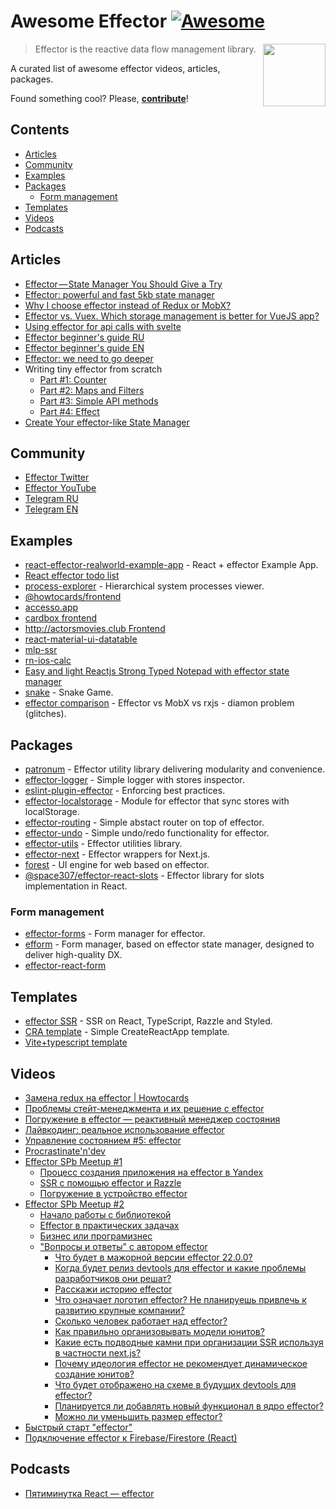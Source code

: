 # Awesome Effector [![Awesome](https://awesome.re/badge.svg)](https://awesome.re)

[<img src="https://effector.dev/img/comet.png" align="right" width="100">](https://effector.dev)

> Effector is the reactive data flow management library. 

A curated list of awesome effector videos, articles, packages.

Found something cool? Please, **[contribute](contributing.md)**!

## Contents

* [Articles](#articles) 
* [Community](#community) 
* [Examples](#examples)
* [Packages](#packages)
  * [Form management](#form-management)
* [Templates](#templates)
* [Videos](#videos)
* [Podcasts](#podcasts)

## Articles
* [Effector — State Manager You Should Give a Try](https://itnext.io/effector-state-manager-you-should-give-a-try-b46b917e51cc)
* [Effector: powerful and fast 5kb state manager](https://codeburst.io/effector-state-manager-6ee2e72e8e0b)
* [Why I choose effector instead of Redux or MobX?](https://dev.to/lessmess/why-i-choose-effector-instead-of-redux-or-mobx-3dl7)
* [Effector vs. Vuex. Which storage management is better for VueJS app?](https://medium.com/blue-harvest-tech-blog/effector-vs-vuex-which-storage-management-is-better-for-vuejs-app-54f3c3257b53)
* [Using effector for api calls with svelte](https://richey.codes/posts/using-efffector-for-api-calls-with-svelte/)
* [Effector beginner's guide RU](https://telegra.ph/Effector-beginners-guide-RU-10-22)
* [Effector beginner's guide EN](https://dev.to/yanlobat/effector-s-beginner-guide-3jl4)
* [Effector: we need to go deeper](https://dev.to/yumauri/effector-we-need-to-go-deeper-4geg)
* Writing tiny effector from scratch
  * [Part #1: Counter](https://dev.to/yumauri/e-wee-ctor-writing-tiny-effector-from-scratch-1-1kap)
  * [Part #2: Maps and Filters](https://dev.to/yumauri/e-wee-ctor-writing-tiny-effector-from-scratch-2-31po)
  * [Part #3: Simple API methods](https://dev.to/yumauri/e-wee-ctor-writing-tiny-effector-from-scratch-3-simple-api-methods-41f3)
  * [Part #4: Effect](https://dev.to/yumauri/e-wee-ctor-writing-tiny-effector-from-scratch-4-54b)
* [Create Your effector-like State Manager](https://dev.to/gigantz/create-your-effector-like-state-manager-1nfd)

## Community
* [Effector Twitter](https://twitter.com/EffectorJS)
* [Effector YouTube](https://www.youtube.com/channel/UCm8PRc_yjz3jXHH0JylVw1Q)
* [Telegram RU](https://t.me/effector_ru)
* [Telegram EN](https://t.me/effector_en)

## Examples
* [react-effector-realworld-example-app](https://github.com/mg901/react-effector-realworld-example-app) - React + effector Example App.
* [React effector todo list](https://codesandbox.io/s/react-effector-todo-list-o5yzj)
* [process-explorer](https://github.com/lessmess-dev/process-explorer) - Hierarchical system processes viewer.
* [@howtocards/frontend](https://github.com/howtocards/frontend)
* [accesso.app](https://github.com/accesso-app/frontend)
* [cardbox frontend](https://github.com/cardboxdev/frontend)
* [http://actorsmovies.club Frontend](https://github.com/today-/actorsmovies/)
* [react-material-ui-datatable](https://github.com/DTupalov/react-material-ui-datatable)
* [mlp-ssr](https://github.com/maxmitko/mlp-ssr)
* [rn-ios-calc](https://github.com/niksmr/rn-ios-calc)
* [Easy and light Reactjs Strong Typed Notepad with effector state manager](https://github.com/paurock/Strong-Typed-Notepad-Reactjs-w-Effector)
* [snake](https://github.com/userbq201/snake) - Snake Game.
* [effector comparison](https://codesandbox.io/s/effector-comparison-r9qy2) - Effector vs MobX vs rxjs - diamon problem (glitches).

## Packages

* [patronum](https://github.com/effector/patronum) - Effector utility library delivering modularity and convenience.
* [effector-logger](https://github.com/effector/logger) - Simple logger with stores inspector.
* [eslint-plugin-effector](https://github.com/effector/eslint-plugin) - Enforcing best practices.
* [effector-localstorage](https://github.com/lessmess-dev/effector-localstorage) - Module for effector that sync stores with localStorage.
* [effector-routing](https://github.com/Kelin2025/effector-routing) - Simple abstact router on top of effector.
* [effector-undo](https://github.com/tanyaisinmybed/effector-undo) - Simple undo/redo functionality for effector.
* [effector-utils](https://github.com/Kelin2025/effector-utils) - Effector utilities library.
* [effector-next](https://github.com/weyheyhey/effector-next) - Effector wrappers for Next.js.
* [forest](https://github.com/effector/effector/tree/master/packages/forest) - UI engine for web based on effector.
* [@space307/effector-react-slots](https://github.com/space307/effector-react-slots) - Effector library for slots implementation in React.

### Form management
* [effector-forms](https://github.com/aanation/effector-forms) - Form manager for effector.
* [efform](https://github.com/tehSLy/efform) - Form manager, based on effector state manager, designed to deliver high-quality DX.
* [effector-react-form](https://github.com/GTOsss/effector-react-form)

## Templates
* [effector SSR](https://github.com/effector/razzle-template) - SSR on React, TypeScript, Razzle and Styled.
* [CRA template](https://github.com/effector/cra-template) - Simple CreateReactApp template.
* [Vite+typescript template](https://github.com/mmnkuh/effector-vite-template)

## Videos
* [Замена redux на effector | Howtocards](https://www.youtube.com/watch?v=IXicdkQchTk)
* [Проблемы стейт-менеджмента и их решение с effector](https://www.youtube.com/watch?v=48XSmEIqbkI)
* [Погружение в effector — реактивный менеджер состояния](https://www.youtube.com/watch?v=cZcHF8a2ZA4)
* [Лайвкодинг: реальное использование effector](https://www.youtube.com/watch?v=fbtElWjOXV0)
* [Управление состоянием #5: effector](https://www.youtube.com/watch?v=fdjc5ZPckNo)
* [Procrastinate'n'dev](https://www.youtube.com/watch?v=LYo6l120pjk)
* [Effector SPb Meetup #1](https://youtu.be/IacUIo9fXhI)
  * [Процесс создания приложения на effector в Yandex](https://youtu.be/IacUIo9fXhI?t=217)
  * [SSR c помощью effector и Razzle](https://youtu.be/IacUIo9fXhI?t=4020)
  * [Погружение в устройство effector](https://youtu.be/IacUIo9fXhI?t=7451)
* [Effector SPb Meetup #2](https://youtu.be/nLYc4PaTXYk)
  * [Начало работы с библиотекой](https://youtu.be/nLYc4PaTXYk?t=188)
  * [Effector в практических задачах](https://youtu.be/nLYc4PaTXYk?t=4234)
  * [Бизнес или програмизнес](https://youtu.be/nLYc4PaTXYk?t=5620)
  * ["Вопросы и ответы" c автором effector](https://youtu.be/nLYc4PaTXYk?t=6919)
    * [Что будет в мажорной версии effector 22.0.0?](https://youtu.be/nLYc4PaTXYk?t=6935)
    * [Когда будет релиз devtools для effector и какие проблемы разработчиков они решат?](https://youtu.be/nLYc4PaTXYk?t=7247)
    * [Расскажи историю effector](https://youtu.be/nLYc4PaTXYk?t=7430)
    * [Что означает логотип effector? Не планируешь привлечь к развитию крупные компании?](https://youtu.be/nLYc4PaTXYk?t=7872)
    * [Сколько человек работает над effector?](https://youtu.be/nLYc4PaTXYk?t=7968)
    * [Как правильно организовывать модели юнитов?](https://youtu.be/nLYc4PaTXYk?t=8053)
    * [Какие есть подводные камни при организации SSR используя в частности next.js?](https://youtu.be/nLYc4PaTXYk?t=8272)
    * [Почему идеология effector не рекомендует динамическое создание юнитов?](https://youtu.be/nLYc4PaTXYk?t=8383)
    * [Что будет отображено на схеме в будущих devtools для effector?](https://youtu.be/nLYc4PaTXYk?t=8713)
    * [Планируется ли добавлять новый функционал в ядро effector?](https://youtu.be/nLYc4PaTXYk?t=9146)
    * [Можно ли уменьшить размер effector?](https://youtu.be/nLYc4PaTXYk?t=9498)
* [Быстрый старт "effector"](https://www.youtube.com/watch?v=daaVMSod-aM)
* [Подключение effector к Firebase/Firestore (React)](https://www.youtube.com/watch?v=UJ4KMO3mj9Y)

## Podcasts
* [Пятиминутка React — effector](https://soundcloud.com/5minreact/063-effector)
